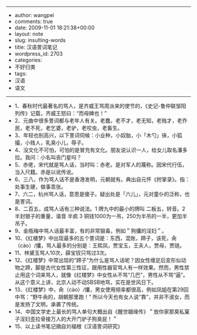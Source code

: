 - --
- author: wangpei
- comments: true
- date: 2009-11-01 18:21:38+00:00
- layout: note
- slug: insulting-words
- title: 汉语詈词笔记
- wordpress_id: 2703
- categories:
- 不好归类
- tags:
- 汉语
- 语文
- --
- 1、春秋时代最著名的骂人，是齐威王骂周派来的使节的，《史记-鲁仲联邹阳列传》记载，齐威王怒曰：“而母婢也！”
- 2、元曲中很多詈词都与老年人有关。老蠢，老不才，老无知，老贱才，老乔民，老不死，老乞婆，老驴，老咬虫，老畜生。
- 3、年轻也别高兴，以下詈词伺候：小业种，小奴胎，小「木勺」徕，小狐撮，小贱人，乳臭小儿，辱子。
- 4、没文化不可怕，可怕的是冒充有文化。朋友说认识一人，给女儿取名潘多拉。我问：小名叫丧门星吗？ 
- 5、赤佬，宋代就是骂人话，当时叫：赤老。是对军人的蔑称。因宋代行伍，当入尺籍。赤是以讹传讹。 
- 6、三八，作为骂人话不是香港发明，元朝就有。典出自元怀《拊掌录》。指：处事生硬，做事乖张。
- 7、六二，杭州骂人话，意思是傻子。疑出处是「六儿」，元对童仆的泛称，也是詈词。
- 8、二百五，成骂人话有三种说法。1 牌九中的最小的牌叫 二板五，转音。2 半封银子的重量，谐音 半疯 3 铜钱1000为一吊，250为半吊的一半，更加半吊子。
- 9、金瓶梅中骂人话最丰富，有的非常狠毒，例如＂狗攮的淫妇＂。
- 10、《红楼梦》中出现最多的五个詈词是：东西，混账，蹄子，该死，肏（cào）/攮，骂人最多的分别是：王熙凤，贾宝玉，王夫人，贾母，贾琏。 
- 11、林黛玉骂人10次，薛宝钗只骂过3次。
- 12、《红楼梦》中常出现的“蹄子”为什么是骂人话呢？因女性缠足后变形似动物之蹄，脚是古代女性第三性征，跟用性器官骂人有一样效果。然而，男性禁止用这个词来骂人，就像《红楼梦》中女性从不骂“几巴”，男性从不骂“逼”。从这个意义上讲，北京人动不动SBSB地骂，实在是世风日下。
- 13、《红楼梦》中，肏（cào）/攮，男女使用频率都很高，例如凤姐在第29回中骂：“野牛肏的，胡朝那里跑！” 所以今天也有女人说“靠”，并非不淑女，而是发扬了文明，承袭了传统。
- 14、中国文学史上最长的骂人单句大概出自《醒世姻缘传》＂放你家那臭私窠子淫妇歪拉骨接万人的大开门驴子狗臭屁！＂
- 15、以上读书笔记摘自刘福根《汉语詈词研究》  
